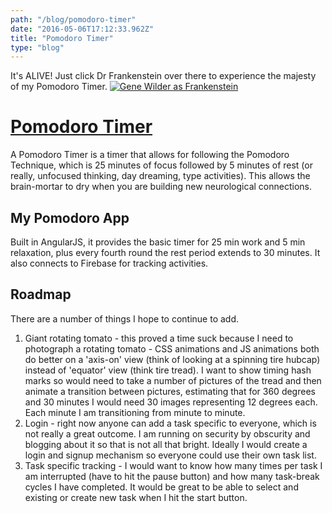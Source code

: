 ```yaml
---
path: "/blog/pomodoro-timer"
date: "2016-05-06T17:12:33.962Z"
title: "Pomodoro Timer"
type: "blog"
---
```


It's ALIVE! Just click Dr Frankenstein over there to experience the majesty of my Pomodoro Timer. <a href="http://pomodoro-timer-rs.herokuapp.com/" rel="ITS ALIVE (Pomodoro app link)" target="_blank">![Gene Wilder as Frankenstein](http://graphiccon.com/wp-content/uploads/2016/01/its-alive-1200x475.jpg)</a>

# [Pomodoro Timer](http://pomodoro-timer-rs.herokuapp.com/)
A Pomodoro Timer is a timer that allows for following the Pomodoro Technique, which is 25 minutes of focus followed by 5 minutes of rest (or really, unfocused thinking, day dreaming, type activities). This allows the brain-mortar to dry when you are building new neurological connections.

## My Pomodoro App
Built in AngularJS, it provides the basic timer for 25 min work and 5 min relaxation, plus every fourth round the rest period extends to 30 minutes. It also connects to Firebase for tracking activities.

## Roadmap
There are a number of things I hope to continue to add.

1. Giant rotating tomato - this proved a time suck because I need to photograph a rotating tomato - CSS animations and JS animations both do better on a 'axis-on' view (think of looking at a spinning tire hubcap) instead of 'equator' view (think tire tread). I want to show timing hash marks so would need to take a number of pictures of the tread and then animate a transition between pictures, estimating that for 360 degrees and 30 minutes I would need 30 images representing 12 degrees each. Each minute I am transitioning from minute to minute.
2. Login - right now anyone can add a task specific to everyone, which is not really a great outcome. I am running on security by obscurity and blogging about it so that is not all that bright. Ideally I would create a login and signup mechanism so everyone could use their own task list.
3. Task specific tracking - I would want to know how many times per task I am interrupted (have to hit the pause button) and how many task-break cycles I have completed. It would be great to be able to select and existing or create new task when I hit the start button.
